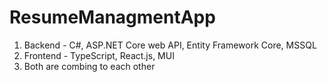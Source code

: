 # ResumeManagmentApp
1. Backend - C#, ASP.NET Core web API, Entity Framework Core, MSSQL
2. Frontend - TypeScript, React.js, MUI
3. Both are combing to each other
